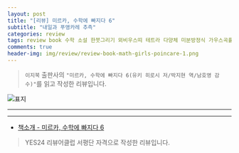 ```yaml
---  
layout: post  
title: "[리뷰] 미르카, 수학에 빠지다 6"  
subtitle: "내일과 푸앵카레 추측"  
categories: review  
tags: review book 수학 소설 한붓그리기 뫼비우스띠 테트라 다양체 미분방정식 가우스곡률 영감 끈기 푸앵카레 추측   
comments: true  
header-img: img/review/review-book-math-girls-poincare-1.png
---  
```

  
> `이지북` 출판사의 `"미르카, 수학에 빠지다 6(유키 히로시 저/박지현 역/남호영 감수)"`를 읽고 작성한 리뷰입니다.  

![표지](https://theorydb.github.io/assets/img/review/review-book-math-girls-poincare-1.png)  

---

> 


---

* [책소개 - 미르카, 수학에 빠지다 6](http://www.yes24.com/Product/Goods/111114340)

> YES24 리뷰어클럽 서평단 자격으로 작성한 리뷰입니다.